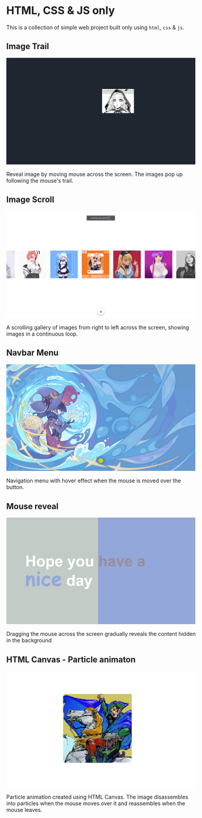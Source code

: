 # HTML, CSS & JS only

This is a collection of simple web project built only using `html`, `css` & `js`.


## Image Trail
<img src="gif\imgtrail.gif" alt="imgtrail" width="500"/>

Reveal image by moving mouse across the screen. The images pop up following the mouse's trail.

## Image Scroll
<img src="gif\imgscroll.gif" alt="imgscroll" width="500"/>

A scrolling gallery of images from right to left across the screen, showing images in a continuous loop.
 
## Navbar Menu
<img src="gif\nav.gif" alt="navmenu" width="500"/>

Navigation menu with hover effect when the mouse is moved over the button.

## Mouse reveal
<img src="gif\scroll.gif" alt="moserev" width="500"/>

Dragging the mouse across the screen gradually reveals the content hidden in the background

## HTML Canvas - Particle animaton
<img src="gif\pixani.gif" alt="pixani" width="500"/>

Particle animation created using HTML Canvas. The image disassembles into particles when the mouse moves over it and reassembles when the mouse leaves.